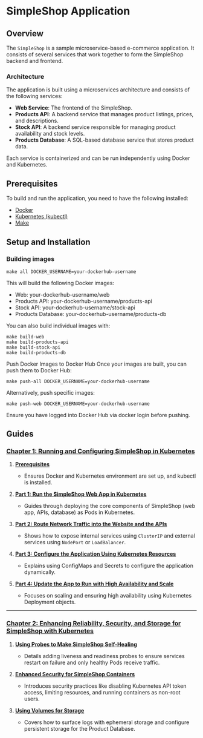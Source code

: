 # SimpleShop Application

## Overview

The `SimpleShop` is a sample microservice-based e-commerce application. It consists of several services that work together to form the SimpleShop backend and frontend.

### Architecture

The application is built using a microservices architecture and consists of the following services:

- **Web Service**: The frontend of the SimpleShop.
- **Products API**: A backend service that manages product listings, prices, and descriptions.
- **Stock API**: A backend service responsible for managing product availability and stock levels.
- **Products Database**: A SQL-based database service that stores product data.

Each service is containerized and can be run independently using Docker and Kubernetes.

## Prerequisites

To build and run the application, you need to have the following installed:

- [Docker](https://docs.docker.com/get-docker/)
- [Kubernetes (kubectl)](https://kubernetes.io/docs/tasks/tools/install-kubectl/)
- [Make](https://www.gnu.org/software/make/)

## Setup and Installation

### Building images

```
make all DOCKER_USERNAME=your-dockerhub-username
```
This will build the following Docker images:

- Web: your-dockerhub-username/web
- Products API: your-dockerhub-username/products-api
- Stock API: your-dockerhub-username/stock-api
- Products Database: your-dockerhub-username/products-db

You can also build individual images with:

```
make build-web
make build-products-api
make build-stock-api
make build-products-db
```

Push Docker Images to Docker Hub
Once your images are built, you can push them to Docker Hub:

```
make push-all DOCKER_USERNAME=your-dockerhub-username
```

Alternatively, push specific images:

```
make push-web DOCKER_USERNAME=your-dockerhub-username
```

Ensure you have logged into Docker Hub via docker login before pushing.


## Guides

### [Chapter 1: Running and Configuring SimpleShop in Kubernetes](guides/chapter1.md)

1. **[Prerequisites](guides/chapter1.md#prerequisites)**
   - Ensures Docker and Kubernetes environment are set up, and kubectl is installed.

2. **[Part 1: Run the SimpleShop Web App in Kubernetes](guides/chapter1.md#part-1-run-the-simpleshop-web-app-in-kubernetes)**
   - Guides through deploying the core components of SimpleShop (web app, APIs, database) as Pods in Kubernetes.

3. **[Part 2: Route Network Traffic into the Website and the APIs](guides/chapter1.md#part-2-route-network-traffic-into-the-website-and-the-apis)**
   - Shows how to expose internal services using `ClusterIP` and external services using `NodePort` or `LoadBalancer`.

4. **[Part 3: Configure the Application Using Kubernetes Resources](guides/chapter1.md#part-3-configure-the-application-using-kubernetes-resources)**
   - Explains using ConfigMaps and Secrets to configure the application dynamically.

5. **[Part 4: Update the App to Run with High Availability and Scale](guides/chapter1.md#part-4-update-the-app-to-run-with-high-availability-and-scale)**
   - Focuses on scaling and ensuring high availability using Kubernetes Deployment objects.

---

### [Chapter 2: Enhancing Reliability, Security, and Storage for SimpleShop with Kubernetes](guides/chapter2.md)

1. **[Using Probes to Make SimpleShop Self-Healing](guides/chapter2.md#using-probes-to-make-simpleshop-self-healing)**
   - Details adding liveness and readiness probes to ensure services restart on failure and only healthy Pods receive traffic.

2. **[Enhanced Security for SimpleShop Containers](guides/chapter2.md#enhanced-security-for-simpleshop-containers)**
   - Introduces security practices like disabling Kubernetes API token access, limiting resources, and running containers as non-root users.

3. **[Using Volumes for Storage](guides/chapter2.md#using-volumes-for-storage)**
   - Covers how to surface logs with ephemeral storage and configure persistent storage for the Product Database.
